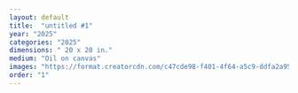 ```yaml
---
layout: default
title:  "untitled #1"
year: "2025"
categories: "2025"
dimensions: " 20 x 20 in."
medium: "Oil on canvas"
images: "https://format.creatorcdn.com/c47cde98-f401-4f64-a5c9-ddfa2a95e13a/0/0/0/0,0,2879,2910,1600,2910/0-0-0/3a825479-3491-43aa-9817-008e34f8fb2b/1/1/IMG_2252.jpg?fjkss=exp=2060170374~hmac=68e217ad9530c58fa9f55eca3c0a93bee921cad000f2aed4ad9db89f8c1f3a14&1600"
order: "1"
---
```

